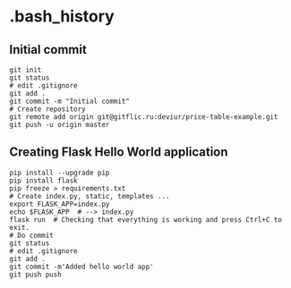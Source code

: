 # .bash_history
## Initial commit
```shell
git init
git status
# edit .gitignore
git add .
git commit -m "Initial commit"
# Create repository
git remote add origin git@gitflic.ru:deviur/price-table-example.git
git push -u origin master
```
## Creating Flask Hello World application
```shell
pip install --upgrade pip
pip install flask
pip freeze > requirements.txt
# Create index.py, static, templates ...
export FLASK_APP=index.py
echo $FLASK_APP  # --> index.py
flask run  # Checking that everything is working and press Ctrl+C to exit.
# Do commit
git status
# edit .gitignore
git add .
git commit -m'Added hello world app'
git push push
```